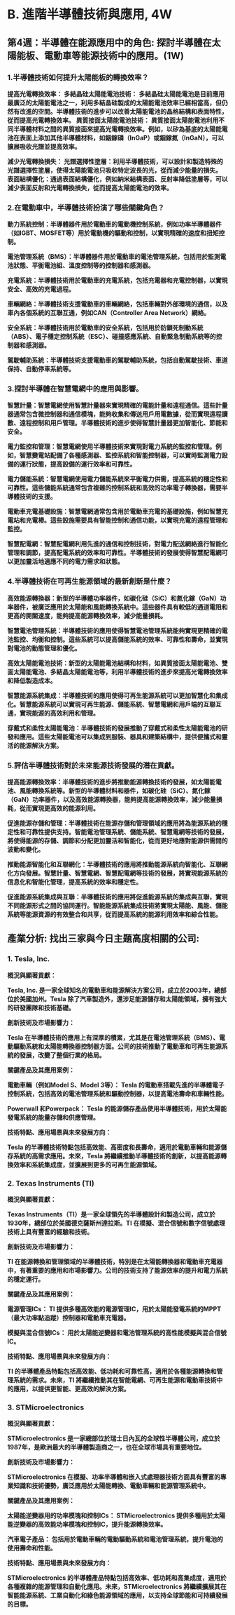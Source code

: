 # B. 進階半導體技術與應用, 4W
## 第4週：半導體在能源應用中的角色: 探討半導體在太陽能板、電動車等能源技術中的應用。(1W)

### 1.半導體技術如何提升太陽能板的轉換效率？

**提高光電轉換效率：
多結晶硅太陽能電池技術：
多結晶硅太陽能電池是目前應用最廣泛的太陽能電池之一，利用多結晶硅製成的太陽能電池效率已經相當高，但仍然有改進的空間。半導體技術的進步可以改善太陽能電池的晶格結構和表面特性，從而提高光電轉換效率。
異質接面太陽能電池技術：
異質接面太陽能電池利用不同半導體材料之間的異質接面來提高光電轉換效率。例如，以矽為基底的太陽能電池在表面上添加其他半導體材料，如銦鎵磷（InGaP）或銦鎵氮（InGaN），可以擴展吸收光譜並提高效率。**

**減少光電轉換損失：
光譜選擇性塗層：利用半導體技術，可以設計和製造特殊的光譜選擇性塗層，使得太陽能電池只吸收特定波長的光，從而減少能量的損失。
表面結構優化：通過表面結構優化，例如納米結構表面、反射率降低塗層等，可以減少表面反射和光電轉換損失，從而提高太陽能電池的效率。**

### 2.在電動車中，半導體技術扮演了哪些關鍵角色？

**動力系統控制：半導體器件用於電動車的電動機控制系統，例如功率半導體器件（如IGBT、MOSFET等）用於電動機的驅動和控制，以實現精確的速度和扭矩控制。**

**電池管理系統（BMS）：半導體器件用於電動車的電池管理系統，包括用於監測電池狀態、平衡電池組、溫度控制等的控制器和感測器。**

**充電系統：半導體技術用於電動車的充電系統，包括充電器和充電控制器，以實現安全、高效的充電過程。**

**車輛網絡：半導體技術支援電動車的車輛網絡，包括車輛對外部環境的通信，以及車內各個系統的互聯互通，例如CAN（Controller Area Network）網絡。**

**安全系統：半導體技術用於電動車的安全系統，包括用於防鎖死制動系統（ABS）、電子穩定控制系統（ESC）、碰撞感應系統、自動緊急制動系統等的控制器和感測器。**

**駕駛輔助系統：半導體技術支援電動車的駕駛輔助系統，包括自動駕駛技術、車道保持、自動停車系統等。**

### 3.探討半導體在智慧電網中的應用與影響。

**智慧計量：智慧電網使用智慧計量器來實現精確的電能計量和遠程通信。這些計量器通常包含微控制器和通信模塊，能夠收集和傳送用戶用電數據，從而實現遠程讀數、遠程控制和用戶管理。半導體技術的進步使得智慧計量器更加智能化、節能和安全。**

**電力監控和管理：智慧電網使用半導體技術來實現對電力系統的監控和管理。例如，智慧變電站配備了各種感測器、監控系統和智能控制器，可以實時監測電力設備的運行狀態，提高設備的運行效率和可靠性。**

**電力儲能系統：智慧電網使用電力儲能系統來平衡電力供需，提高系統的穩定性和可靠性。這些儲能系統通常包含複雜的控制系統和高效的功率電子轉換器，需要半導體技術的支援。**

**電動車充電基礎設施：智慧電網通常包含用於電動車充電的基礎設施，例如智慧充電站和充電樁。這些設施需要具有智能控制和通信功能，以實現充電的遠程管理和監控。**

**智慧配電網：智慧配電網利用先進的通信和控制技術，對電力配送網絡進行智能化管理和調節，提高配電系統的效率和可靠性。半導體技術的發展使得智慧配電網可以更加靈活地適應不同的電力需求和狀態。**

### 4.半導體技術在可再生能源領域的最新創新是什麼？

**高效能源轉換器：新型的半導體功率器件，如碳化硅（SiC）和氮化鎵（GaN）功率器件，被廣泛應用於太陽能和風能轉換系統中。這些器件具有較低的通道電阻和更高的開關速度，能夠提高能源轉換效率，減少能量損耗。**

**智慧電池管理系統：半導體技術的應用使得智慧電池管理系統能夠實現更精確的電池監控、均衡和控制。這些系統可以提高儲能系統的效率、可靠性和壽命，並實現對電池的動態管理和優化。**

**高效太陽能電池技術：新型的太陽能電池結構和材料，如異質接面太陽能電池、雙面太陽能電池、多結晶太陽能電池等，利用半導體技術的進步來提高光電轉換效率和降低製造成本。**

**智慧能源系統集成：半導體技術的應用使得可再生能源系統可以更加智慧化和集成化。智慧能源系統可以實現可再生能源、儲能系統、智慧電網和用戶端的互聯互通，實現能源的高效利用和管理。**

**穿戴式和柔性太陽能電池：半導體技術的發展推動了穿戴式和柔性太陽能電池的研發和應用。這些太陽能電池可以集成到服裝、器具和建築結構中，提供便攜式和靈活的能源解決方案。**

### 5.評估半導體技術對於未來能源技術發展的潛在貢獻。

**提高能源轉換效率：半導體技術的進步將推動能源轉換技術的發展，如太陽能電池、風能轉換系統等。新型的半導體材料和器件，如碳化硅（SiC）、氮化鎵（GaN）功率器件，以及高效能源轉換器，能夠提高能源轉換效率，減少能量損耗，從而實現更高效的能源利用。**

**促進能源存儲和管理：半導體技術在能源存儲和管理領域的應用將為能源系統的穩定性和可靠性提供支持。智能電池管理系統、儲能系統、智慧電網等技術的發展，將使得能源的存儲、調節和分配更加靈活和智能化，從而更好地應對能源供需間的波動和變化。**

**推動能源智能化和互聯網化：半導體技術的應用將推動能源系統向智能化、互聯網化方向發展。智慧計量、智慧電網、智慧配電網等技術的發展，將實現能源系統的信息化和智能化管理，提高系統的效率和穩定性。**

**促進能源系統集成與互聯：半導體技術的應用將促進能源系統的集成與互聯，實現不同能源形式之間的協同運行。智能能源系統集成技術將實現太陽能、風能、儲能系統等能源資源的有效整合和共享，從而提高系統的能源利用效率和綜合性能。**

## 產業分析: 找出三家與今日主題高度相關的公司:

### 1. Tesla, Inc.

**概況與顯著貢獻：**

**Tesla, Inc. 是一家全球知名的電動車和能源解決方案公司，成立於2003年，總部位於美國加州。Tesla 除了汽車製造外，還涉足能源儲存和太陽能領域，擁有強大的研發團隊和技術基礎。**

**創新技術及市場影響力：**

**Tesla 在半導體技術的應用上有深厚的積累，尤其是在電池管理系統（BMS）、電動驅動系統和太陽能轉換器控制器方面。公司的技術推動了電動車和可再生能源系統的發展，改變了整個行業的格局。**

**關鍵產品及其應用案例：**

**電動車輛（例如Model S、Model 3等）： Tesla 的電動車搭載先進的半導體電子控制系統，包括高效的電池管理系統和驅動控制器，以提高電池壽命和車輛性能。**

**Powerwall 和Powerpack： Tesla 的能源儲存產品使用半導體技術，用於太陽能發電系統的能量存儲和供應管理。**

**技術特點、應用場景與未來發展方向：**

**Tesla 的半導體技術特點包括高效能、高密度和長壽命，適用於電動車輛和能源儲存系統的高需求應用。未來，Tesla 將繼續推動半導體技術的創新，以提高能源轉換效率和系統集成度，並擴展到更多的可再生能源領域。**

### 2. Texas Instruments (TI)

**概況與顯著貢獻：**

**Texas Instruments（TI）是一家全球領先的半導體設計和製造公司，成立於1930年，總部位於美國德克薩斯州達拉斯。TI 在模擬、混合信號和數字信號處理技術上具有豐富的經驗和技術。**

**創新技術及市場影響力：**

**TI 在能源轉換和管理領域的半導體技術，特別是在太陽能轉換器和電動車充電器中，有著重要的應用和市場影響力。公司的技術支持了能源效率的提升和電力系統的穩定運行。**

**關鍵產品及其應用案例：**

**電源管理ICs： TI 提供多種高效能的電源管理IC，用於太陽能發電系統的MPPT（最大功率點追蹤）控制器和電動車充電器。**

**模擬與混合信號ICs： 用於太陽能逆變器和電池管理系統的高性能模擬與混合信號IC。**

**技術特點、應用場景與未來發展方向：**

**TI 的半導體產品特點包括高效能、低功耗和可靠性高，適用於各種能源轉換和管理系統的需求。未來，TI 將繼續推動其在智能電網、可再生能源和電動車技術中的應用，以提供更智能、更高效的解決方案。**

### 3. STMicroelectronics

**概況與顯著貢獻：**

**STMicroelectronics 是一家總部位於瑞士日內瓦的全球性半導體公司，成立於1987年，是歐洲最大的半導體製造商之一，也在全球市場具有重要地位。**

**創新技術及市場影響力：**

**STMicroelectronics 在模擬、功率半導體和嵌入式處理器技術方面具有豐富的專業知識和技術優勢，廣泛應用於太陽能轉換、電動車輛和能源管理系統中。**

**關鍵產品及其應用案例：**

**太陽能逆變器用的功率模塊和控制ICs： STMicroelectronics 提供多種用於太陽能逆變器的高效能功率模塊和控制IC，提升能源轉換效率。**

**汽車電子產品： 包括用於電動車輛的電動驅動系統和電池管理系統，提升電池的使用壽命和性能。**

**技術特點、應用場景與未來發展方向：**

**STMicroelectronics 的半導體產品特點包括高效率、低功耗和高集成度，適用於各種複雜的能源管理和自動化應用。未來，STMicroelectronics 將繼續擴展其在智能能源系統、工業自動化和綠色能源領域的應用，以支持全球節能和可持續發展的目標。**

